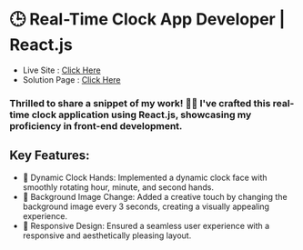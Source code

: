 # 🕒 Real-Time Clock App Developer | React.js

- Live Site : [Click Here]()
- Solution Page : [Click Here](https://github.com/sourabh-yalagod/Analog-Clock-React)


### Thrilled to share a snippet of my work! 👨‍💻 I've crafted this real-time clock application using React.js, showcasing my proficiency in front-end development.

## Key Features:

-    🔄 Dynamic Clock Hands: Implemented a dynamic clock face with smoothly rotating hour, minute, and second hands.
-    🌈 Background Image Change: Added a creative touch by changing the background image every 3 seconds, creating a visually appealing experience.
-    📐 Responsive Design: Ensured a seamless user experience with a responsive and aesthetically pleasing layout.